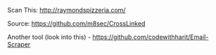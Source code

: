 
Scan This: http://raymondspizzeria.com/

Source: https://github.com/m8sec/CrossLinked

Another tool (look into this) - https://github.com/codewithharit/Email-Scraper
